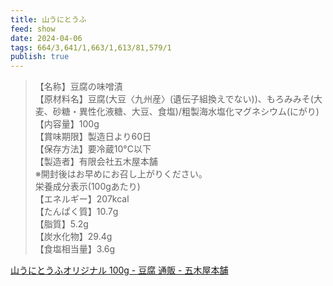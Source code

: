 ```yaml
---
title: 山うにとうふ
feed: show
date: 2024-04-06
tags: 664/3,641/1,663/1,613/81,579/1
publish: true
---
```


> 【名称】豆腐の味噌漬  
【原材料名】豆腐(大豆〈九州産〉(遺伝子組換えでない))、もろみみそ(大麦、砂糖・異性化液糖、大豆、食塩)/粗製海水塩化マグネシウム(にがり)  
【内容量】100g  
【賞味期限】製造日より60日  
【保存方法】要冷蔵10°C以下  
【製造者】有限会社五木屋本舗  
※開封後はお早めにお召し上がりください。  
栄養成分表示(100gあたり)  
【エネルギー】207kcal  
【たんぱく質】10.7g  
【脂質】5.2g  
【炭水化物】29.4g  
【食塩相当量】3.6g

[山うにとうふオリジナル 100g - 豆腐 通販 - 五木屋本舗](https://itsukiyahonpo.co.jp/SHOP/101.html)